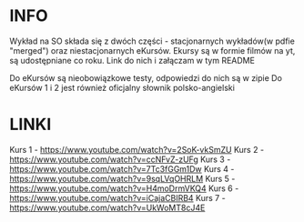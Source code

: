 # INFO

Wykład na SO składa się z dwóch części - stacjonarnych wykładów(w pdfie "merged") oraz niestacjonarnych eKursów.
Ekursy są w formie filmów na yt, są udostępniane co roku. Link do nich i załączam w tym README

Do eKursów są nieobowiązkowe testy, odpowiedzi do nich są w zipie
Do eKursów 1 i 2 jest również oficjalny słownik polsko-angielski

# LINKI
Kurs 1 - https://www.youtube.com/watch?v=2SoK-vkSmZU
Kurs 2 - https://www.youtube.com/watch?v=ccNFvZ-zUFg
Kurs 3 - https://www.youtube.com/watch?v=7Tc3fGGm1Dw
Kurs 4 - https://www.youtube.com/watch?v=9sqLVqOHRLM
Kurs 5 - https://www.youtube.com/watch?v=H4moDrmVKQ4
Kurs 6 - https://www.youtube.com/watch?v=iCajaCBIRB4
Kurs 7 - https://www.youtube.com/watch?v=UkWoMT8cJ4E
